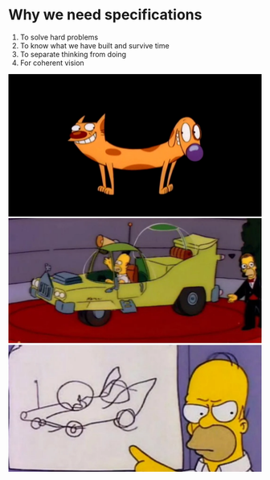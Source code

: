 # Why we need specifications

1. To solve hard problems
2. To know what we have built and survive time
3. To separate thinking from doing
4. For coherent vision

![](assets/catdog.jpg)
![](assets/thehomer.webp)